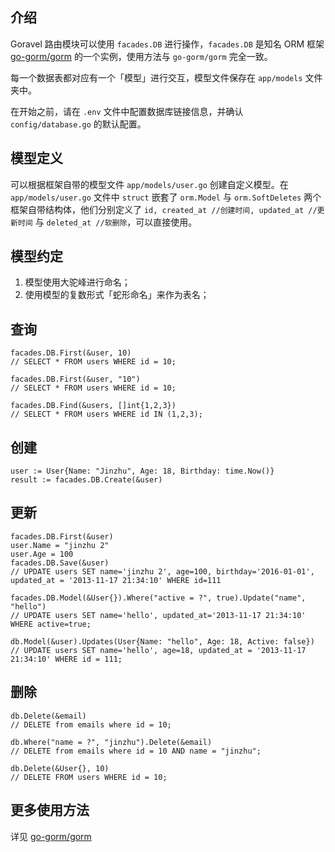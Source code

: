 ## 介绍

Goravel 路由模块可以使用 `facades.DB` 进行操作，`facades.DB` 是知名 ORM 框架 [go-gorm/gorm](https://github.com/go-gorm/gorm) 的一个实例，使用方法与 `go-gorm/gorm` 完全一致。

每一个数据表都对应有一个「模型」进行交互，模型文件保存在 `app/models` 文件夹中。

在开始之前，请在 `.env` 文件中配置数据库链接信息，并确认 `config/database.go` 的默认配置。

## 模型定义

可以根据框架自带的模型文件 `app/models/user.go` 创建自定义模型。在 `app/models/user.go` 文件中 `struct` 嵌套了 `orm.Model` 与 `orm.SoftDeletes` 两个框架自带结构体，他们分别定义了 `id, created_at //创建时间, updated_at //更新时间` 与 `deleted_at //软删除`，可以直接使用。

## 模型约定

1. 模型使用大驼峰进行命名；
2. 使用模型的复数形式「蛇形命名」来作为表名；

## 查询
```
facades.DB.First(&user, 10)
// SELECT * FROM users WHERE id = 10;

facades.DB.First(&user, "10")
// SELECT * FROM users WHERE id = 10;

facades.DB.Find(&users, []int{1,2,3})
// SELECT * FROM users WHERE id IN (1,2,3);
```

## 创建
```
user := User{Name: "Jinzhu", Age: 18, Birthday: time.Now()}
result := facades.DB.Create(&user)
```

## 更新
```
facades.DB.First(&user)
user.Name = "jinzhu 2"
user.Age = 100
facades.DB.Save(&user)
// UPDATE users SET name='jinzhu 2', age=100, birthday='2016-01-01', updated_at = '2013-11-17 21:34:10' WHERE id=111

facades.DB.Model(&User{}).Where("active = ?", true).Update("name", "hello")
// UPDATE users SET name='hello', updated_at='2013-11-17 21:34:10' WHERE active=true;

db.Model(&user).Updates(User{Name: "hello", Age: 18, Active: false})
// UPDATE users SET name='hello', age=18, updated_at = '2013-11-17 21:34:10' WHERE id = 111;
```

## 删除
```
db.Delete(&email)
// DELETE from emails where id = 10;

db.Where("name = ?", "jinzhu").Delete(&email)
// DELETE from emails where id = 10 AND name = "jinzhu";

db.Delete(&User{}, 10)
// DELETE FROM users WHERE id = 10;
```

## 更多使用方法

详见 [go-gorm/gorm](https://github.com/go-gorm/gorm)  